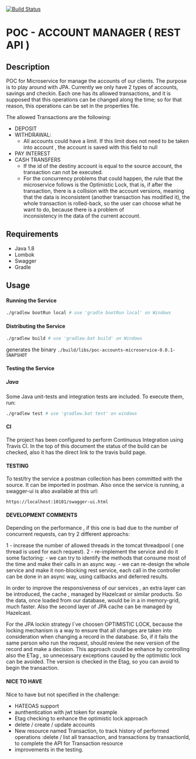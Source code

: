 [![Build Status](https://travis-ci.org/vanessaCantalapiedra/poc_accounts.svg?branch=master)](https://travis-ci.org/vanessaCantalapiedra/poc_accounts)

POC - ACCOUNT MANAGER ( REST API )
===========================================

## Description

POC for Microservice for manage the accounts of our clients. The purpose is to play around with JPA.
Currently we only have 2 types of accounts, savings and checkin. Each one has its allowed transactions, and it is supposed that this operations
can be changed along the time; so for that reason, this operations can be set in the properties file.

The allowed Transactions are the following:
 - DEPOSIT
 - WITHDRAWAL:
   - All accounts could have a limit. If this limit does not need to be taken into account , the account is saved with this field to 
  null
 - PAY INTEREST
 - CASH TRANSFERS
   - If the id of the destiny account is equal to the source account, the transaction can not be executed.
   - For the concurrency problems that could happen, the rule that the microservice follows is the Optimistic Lock, that is, if after
    the transaction, there is a collision with the account versions, meaning that the data is inconsistent (another transaction has         modified it), the whole transaction is rolled-back, so the user can choose what he want to do, because there is a problem of       
    inconsistency in the data of the current account.

## Requirements

 - Java 1.8
 - Lombok
 - Swagger
 - Gradle
 
## Usage 

#### Running the Service

```sh
./gradlew bootRun local # use 'gradle bootRun local' on Windows
```

#### Distributing the Service

```sh
./gradlew build # use 'gradlew.bat build' on Windows
```
generates the binary `./build/libs/poc-accounts-microservice-0.0.1-SNAPSHOT`

#### Testing the Service

##### Java
Some Java unit-tests and integration tests are included. To execute them, run:  
```sh
./gradlew test # use 'gradlew.bat test' on windows
```
#### CI
The project has been configured to perform Continuous Integration using Travis CI. In the top of this document the status of the build can be checked, also it has the direct link to the travis build page.

#### TESTING
To test/try the service a postman collection has been committed with the source. It can be imported in postman.
Also once the service is running, a swagger-ui is also available at this url:
```
https://localhost:10101/swagger-ui.html
```

#### DEVELOPMENT COMMENTS
Depending on the performance , if this one is bad due to the number of concurrent requests, can try 2 different approachs:

1 - increase the number of allowed threads in the tomcat threadpool ( one thread is used for each request).
2 - re-implement the service and do it some factoring:
	- we can try to identify the methods that consume most of the time and make their calls in an async way.
	- we can re-design the whole service and make it non-blocking rest service, each call in the controller can be done in an async way,
	using callbacks and deferred results.
	
In order to improve the responsiveness of our services , an extra layer can be introduced, the cache , managed by Hazelcast or similar
products. So the data, once loaded from our database,  would be in a in memory-grid, much faster. Also the second layer of JPA cache
can be managed by Hazelcast.

For the JPA lockin strategy I´ve choosen OPTIMISTIC LOCK, because the locking mechanism is a way to ensure that all changes are taken into consideration when changing a record in the database.
So, if it  fails the same person who run the request, should review the new version of the record and make a decision.
This approach could be enhance by controlling also the ETag , so unnecessary exceptions caused by the optimistic lock can be avoided. 
The version is checked in the Etag, so you can avoid to begin the transaction.

#### NICE TO HAVE
Nice to have but not specified in the challenge:
 - HATEOAS support
 - aunthentication with jwt token for example
 - Etag checking to enhance the optimistic lock approach
 - delete / create / update accounts
 - New resource named Transaction, to track history of performed operations :delete / list all transaction, and transactions by transactionId, to complete the API for Transaction resource
 - improvements in the testing.
 
